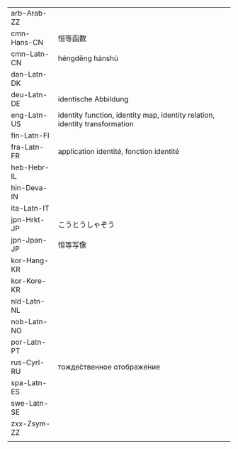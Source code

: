 | | | |
|-|-|-|
| arb-Arab-ZZ |  |  |
| cmn-Hans-CN | 恒等函数 |  |
| cmn-Latn-CN | héngděng hánshù |  |
| dan-Latn-DK |  |  |
| deu-Latn-DE | identische Abbildung |  |
| eng-Latn-US | identity function, identity map, identity relation, identity transformation |  |
| fin-Latn-FI |  |  |
| fra-Latn-FR | application identité, fonction identité |  |
| heb-Hebr-IL |  |  |
| hin-Deva-IN |  |  |
| ita-Latn-IT |  |  |
| jpn-Hrkt-JP | こうとうしゃぞう |  |
| jpn-Jpan-JP | 恒等写像 |  |
| kor-Hang-KR |  |  |
| kor-Kore-KR |  |  |
| nld-Latn-NL |  |  |
| nob-Latn-NO |  |  |
| por-Latn-PT |  |  |
| rus-Cyrl-RU | тожде́ственное отображе́ние |  |
| spa-Latn-ES |  |  |
| swe-Latn-SE |  |  |
| zxx-Zsym-ZZ |  |  |
|  |  |  |
